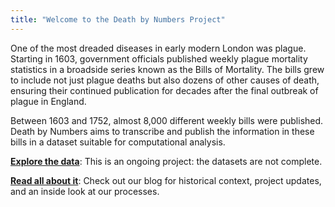 ```yaml
---
title: "Welcome to the Death by Numbers Project"
---
```


One of the most dreaded diseases in early modern London was plague. Starting in 1603, government officials published weekly plague mortality statistics in a broadside series known as the Bills of Mortality. The bills grew to include not just plague deaths but also dozens of other causes of death, ensuring their continued publication for decades after the final outbreak of plague in England. 

Between 1603 and 1752, almost 8,000 different weekly bills were published. Death by Numbers aims to transcribe and publish the information in these bills in a dataset suitable for computational analysis.

**[Explore the data](#)**: This is an ongoing project: the datasets are not complete.

**[Read all about it](#)**: Check out our blog for historical context, project updates, and an inside look at our processes. 
